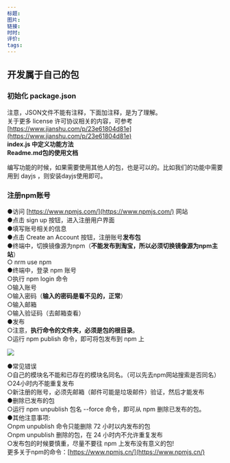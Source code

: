 ```yaml
---
标题: 
图片: 
链接: 
时时: 
评价: 
tags:
---
```

## **开发属于自己的包**  
### **初始化 package.json**  
注意，JSON文件不能有注释，下面加注释，是为了理解。  
关于更多 license 许可协议相关的内容，可参考 [https://www.jianshu.com/p/23e61804d81e](https://www.jianshu.com/p/23e61804d81e)  
**index.js 中定义功能方法**  
**Readme.md包的使用文档**  

编写功能的时候，如果需要使用其他人的包，也是可以的。比如我们的功能中需要用到 dayjs ，则安装dayjs使用即可。  
### **注册npm账号**  
●访问 [https://www.npmjs.com/](https://www.npmjs.com/) 网站  
●点击 sign up 按钮，进入注册用户界面  
●填写账号相关的信息  
●点击 Create an Account 按钮，注册账号**发布包**  
●终端中，切换镜像源为npm（**不能发布到淘宝，所以必须切换镜像源为npm主站**）  
    ○ nrm use npm  
●终端中，登录 npm 账号  
    ○执行 npm login 命令  
    ○输入账号  
    ○输入密码（**输入的密码是看不见的，正常**）  
    ○输入邮箱  
    ○输入验证码（去邮箱查看）  
●发布  
    ○注意，**执行命令的文件夹，必须是包的根目录**。  
    ○运行 npm publish 命令，即可将包发布到 npm 上  
  

![](https://cdn.nlark.com/yuque/0/2022/jpeg/22014993/1652015472004-86ba7070-d5b4-478a-80ed-79cd738619ca.jpeg?x-oss-process=image%2Fresize%2Cw_915%2Climit_0%2Finterlace%2C1)

  
●常见错误  
 ○自己的模块名不能和已存在的模块名同名。（可以先去npm网站搜索是否同名）  
 ○24小时内不能重复发布  
 ○新注册的账号，必须先邮箱（邮件可能是垃圾邮件）验证，然后才能发布  
●删除已发布的包  
 ○运行 npm unpublish 包名 --force 命令，即可从 npm 删除已发布的包。  
●其他注意事项:  
 ○npm unpublish 命令只能删除 72 小时以内发布的包  
 ○npm unpublish 删除的包，在 24 小时内不允许重复发布  
 ○发布包的时候要慎重，尽量不要往 npm 上发布没有意义的包!  
更多关于npm的命令：[https://www.npmjs.cn/](https://www.npmjs.cn/)